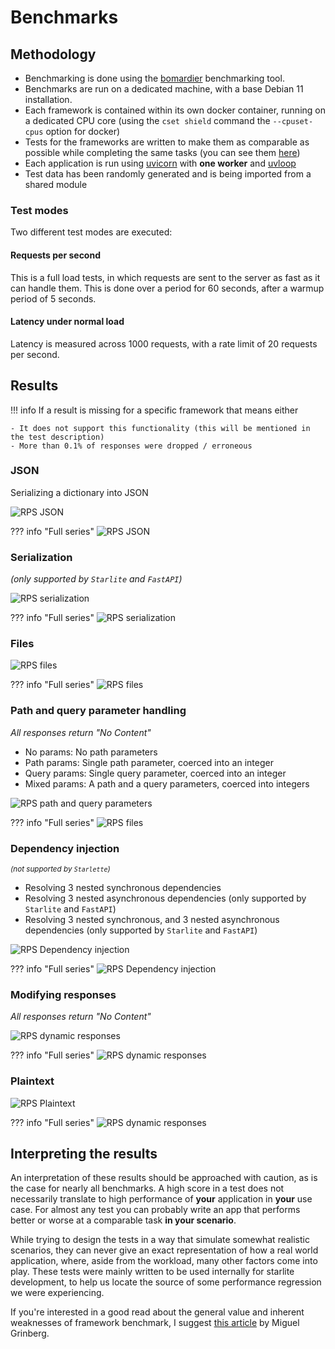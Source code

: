 # Benchmarks

## Methodology
- Benchmarking is done using the [bomardier](https://github.com/codesenberg/bombardier) benchmarking tool.
- Benchmarks are run on a dedicated machine, with a base Debian 11 installation. 
- Each framework is contained within its own docker container, running on a dedicated CPU core (using the `cset shield` command the `--cpuset-cpus` option for docker)
- Tests for the frameworks are written to make them as comparable as possible while completing the same tasks (you can see them [here](https://github.com/starlite-api/api-performance-tests/tree/main/frameworks))
- Each application is run using [uvicorn](https://www.uvicorn.org/) with **one worker** and [uvloop](https://uvloop.readthedocs.io/)
- Test data has been randomly generated and is being imported from a shared module

### Test modes
Two different test modes are executed:

#### Requests per second
This is a full load tests, in which requests are sent to the server as fast as it can handle them.
This is done over a period for 60 seconds, after a warmup period of 5 seconds.

#### Latency under normal load
Latency is measured across 1000 requests, with a rate limit of 20 requests per second.


## Results

!!! info
    If a result is missing for a specific framework that means either

    - It does not support this functionality (this will be mentioned in the test description)
    - More than 0.1% of responses were dropped / erroneous

### JSON
Serializing a dictionary into JSON

![RPS JSON](./images/benchmarks/rps_json.svg)

??? info "Full series"
    ![RPS JSON](./images/benchmarks/results_all_p/rps_json.svg)


### Serialization
_(only supported by `Starlite` and `FastAPI`)_

![RPS serialization](./images/benchmarks/rps_serialization.svg)

??? info "Full series"
    ![RPS serialization](./images/benchmarks/results_all_p/rps_serialization.svg)


### Files
![RPS files](./images/benchmarks/rps_files.svg)

??? info "Full series"
    ![RPS files](./images/benchmarks/results_all_p/rps_files.svg)


### Path and query parameter handling
_All responses return "No Content"_

- No params: No path parameters
- Path params: Single path parameter, coerced into an integer
- Query params: Single query parameter, coerced into an integer
- Mixed params: A path and a query parameters, coerced into integers

![RPS path and query parameters](./images/benchmarks/rps_params.svg)

??? info "Full series"
    ![RPS files](./images/benchmarks/results_all_p/rps_files.svg)


### Dependency injection
<small>_(not supported by `Starlette`)_</small>

- Resolving 3 nested synchronous dependencies
- Resolving 3 nested asynchronous dependencies (only supported by `Starlite` and `FastAPI`)
- Resolving 3 nested synchronous, and 3 nested asynchronous dependencies (only supported by `Starlite` and `FastAPI`)

![RPS Dependency injection](./images/benchmarks/rps_dependency-injection.svg)

??? info "Full series"
    ![RPS Dependency injection](./images/benchmarks/results_all_p/rps_dependency-injection.svg)


### Modifying responses
_All responses return "No Content"_

![RPS dynamic responses](./images/benchmarks/rps_dynamic-response.svg)

??? info "Full series"
    ![RPS dynamic responses](./images/benchmarks/results_all_p/rps_dynamic-response.svg)


### Plaintext
![RPS Plaintext](./images/benchmarks/rps_plaintext.svg)

??? info "Full series"
    ![RPS dynamic responses](./images/benchmarks/results_all_p/rps_plaintext.svg)


## Interpreting the results
An interpretation of these results should be approached with caution, as is the case
for nearly all benchmarks. A high score in a test does not necessarily translate to
high performance of **your** application in **your** use case. For almost any test
you can probably write an app that performs better or worse at a comparable task 
**in your scenario**.

While trying to design the tests in a way that simulate somewhat realistic scenarios, 
they can never give an exact representation of how a real world application, where, 
aside from the workload, many other factors come into play. These tests were mainly written 
to be used internally for starlite development, to help us locate the source of some 
performance regression we were experiencing.

If you're interested in a good read about the general value and inherent weaknesses
of framework benchmark, I suggest [this article](https://blog.miguelgrinberg.com/post/ignore-all-web-performance-benchmarks-including-this-one)
by Miguel Grinberg.

